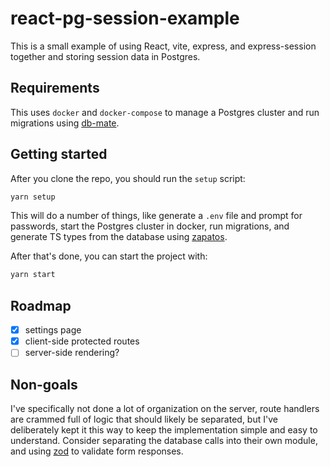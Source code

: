 # react-pg-session-example

This is a small example of using React, vite, express, and express-session together and storing session data in Postgres.

## Requirements

This uses `docker` and `docker-compose` to manage a Postgres cluster and run migrations using [db-mate](https://github.com/amacneil/dbmate).

## Getting started

After you clone the repo, you should run the `setup` script:

```sh
yarn setup
```

This will do a number of things, like generate a `.env` file and prompt for passwords, start the Postgres cluster in docker, run migrations, and generate TS types from the database using [zapatos](https://github.com/jawj/zapatos/).

After that's done, you can start the project with:

```sh
yarn start
```

## Roadmap

- [x] settings page
- [x] client-side protected routes
- [ ] server-side rendering?

## Non-goals
I've specifically not done a lot of organization on the server, route handlers are crammed full of logic that should likely be separated, but I've deliberately kept it this way to keep the implementation simple and easy to understand. Consider separating the database calls into their own module, and using [zod](https://github.com/colinhacks/zod) to validate form responses.
